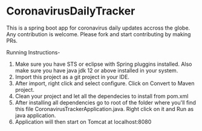 # CoronavirusDailyTracker
This is a spring boot app for coronavirus daily updates accross the globe. Any contribution is welcome. Please fork and start contributing by making PRs. 

Running Instructions-
1. Make sure you have STS or eclipse with Spring pluggins installed. Also make sure you have java jdk 12 or above installed in your system.
2. Import this project as a git project in your IDE. 
3. After import, right click and select configure. Click on Convert to Maven project.
4. Clean your project and let all the dependecies to install from pom.xml
5. After installing all dependencies go to root of the folder where you'll find this file CoronavirusTrackerApplication.java. Right click on it and Run as java application. 
6. Application will then start on Tomcat at localhost:8080
